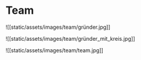 # Team

![[static/assets/images/team/gründer.jpg]]

![[static/assets/images/team/gründer_mit_kreis.jpg]]

![[static/assets/images/team/team.jpg]]

